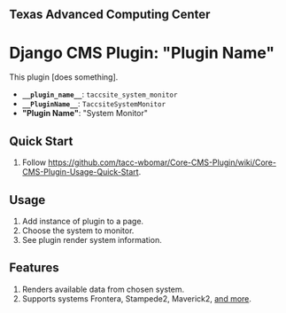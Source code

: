 ## Texas Advanced Computing Center
# Django CMS Plugin: "Plugin Name"

This plugin [does something].

- __`__plugin_name__`__: `taccsite_system_monitor`
- __`__PluginName__`__: `TaccsiteSystemMonitor`
- __"Plugin Name"__: "System Monitor"

## Quick Start

1. Follow https://github.com/tacc-wbomar/Core-CMS-Plugin/wiki/Core-CMS-Plugin-Usage-Quick-Start.

## Usage

1. Add instance of plugin to a page.
1. Choose the system to monitor.
1. See plugin render system information.

## Features

1. Renders available data from chosen system.
1. Supports systems Frontera, Stampede2, Maverick2, [and more][system-list].

[system-list]: https://github.com/tacc-wbomar/Core-CMS-Plugin-System-Monitor/blob/main/taccsite_system_monitor/models.py
